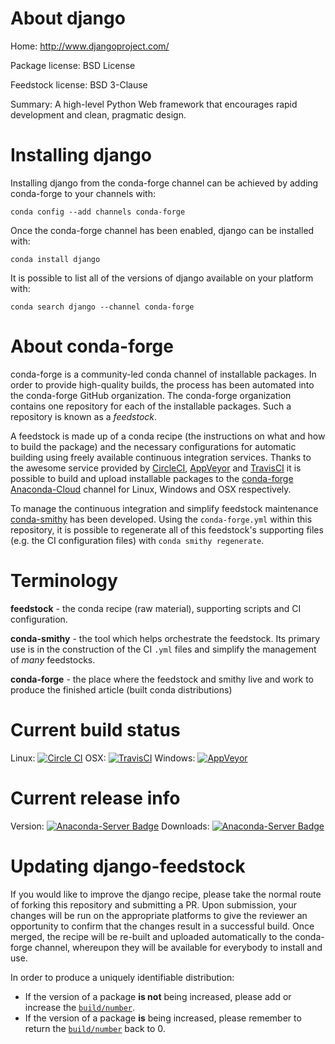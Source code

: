 About django
============

Home: http://www.djangoproject.com/

Package license: BSD License

Feedstock license: BSD 3-Clause

Summary: A high-level Python Web framework that encourages rapid development and clean, pragmatic design.



Installing django
=================

Installing django from the conda-forge channel can be achieved by adding conda-forge to your channels with:

```
conda config --add channels conda-forge
```

Once the conda-forge channel has been enabled, django can be installed with:

```
conda install django
```

It is possible to list all of the versions of django available on your platform with:

```
conda search django --channel conda-forge
```


About conda-forge
=================

conda-forge is a community-led conda channel of installable packages.
In order to provide high-quality builds, the process has been automated into the
conda-forge GitHub organization. The conda-forge organization contains one repository 
for each of the installable packages. Such a repository is known as a *feedstock*.

A feedstock is made up of a conda recipe (the instructions on what and how to build
the package) and the necessary configurations for automatic building using freely
available continuous integration services. Thanks to the awesome service provided by
[CircleCI](https://circleci.com/), [AppVeyor](http://www.appveyor.com/)
and [TravisCI](https://travis-ci.org/) it is possible to build and upload installable
packages to the [conda-forge](https://anaconda.org/conda-forge)
[Anaconda-Cloud](http://docs.anaconda.org/) channel for Linux, Windows and OSX respectively.

To manage the continuous integration and simplify feedstock maintenance
[conda-smithy](http://github.com/conda-forge/conda-smithy) has been developed.
Using the ``conda-forge.yml`` within this repository, it is possible to regenerate all of
this feedstock's supporting files (e.g. the CI configuration files) with ``conda smithy regenerate``.


Terminology
===========

**feedstock** - the conda recipe (raw material), supporting scripts and CI configuration.

**conda-smithy** - the tool which helps orchestrate the feedstock.
                   Its primary use is in the construction of the CI ``.yml`` files
                   and simplify the management of *many* feedstocks.

**conda-forge** - the place where the feedstock and smithy live and work to
                  produce the finished article (built conda distributions)

Current build status
====================

Linux: [![Circle CI](https://circleci.com/gh/conda-forge/django-feedstock.svg?style=svg)](https://circleci.com/gh/conda-forge/django-feedstock)
OSX: [![TravisCI](https://travis-ci.org/conda-forge/django-feedstock.svg?branch=master)](https://travis-ci.org/conda-forge/django-feedstock) 
Windows: [![AppVeyor](https://ci.appveyor.com/api/projects/status/github/conda-forge/django-feedstock?svg=True)](https://ci.appveyor.com/project/conda-forge/django-feedstock/branch/master)

Current release info
====================
Version: [![Anaconda-Server Badge](https://anaconda.org/conda-forge/django/badges/version.svg)](https://anaconda.org/conda-forge/django)
Downloads: [![Anaconda-Server Badge](https://anaconda.org/conda-forge/django/badges/downloads.svg)](https://anaconda.org/conda-forge/django)


Updating django-feedstock
=========================

If you would like to improve the django recipe, please take the normal
route of forking this repository and submitting a PR. Upon submission, your changes will
be run on the appropriate platforms to give the reviewer an opportunity to confirm that the
changes result in a successful build. Once merged, the recipe will be re-built and uploaded
automatically to the conda-forge channel, whereupon they will be available for everybody to
install and use.

In order to produce a uniquely identifiable distribution:
 * If the version of a package **is not** being increased, please add or increase
   the [``build/number``](http://conda.pydata.org/docs/building/meta-yaml.html#build-number-and-string). 
 * If the version of a package **is** being increased, please remember to return
   the [``build/number``](http://conda.pydata.org/docs/building/meta-yaml.html#build-number-and-string)
   back to 0.
